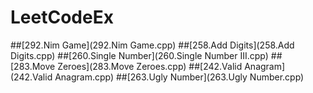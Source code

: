 # LeetCodeEx

##[292.Nim Game](292.Nim Game.cpp)
##[258.Add Digits](258.Add Digits.cpp)
##[260.Single Number](260.Single Number III.cpp)
##[283.Move Zeroes](283.Move Zeroes.cpp)
##[242.Valid Anagram](242.Valid Anagram.cpp)
##[263.Ugly Number](263.Ugly Number.cpp)
